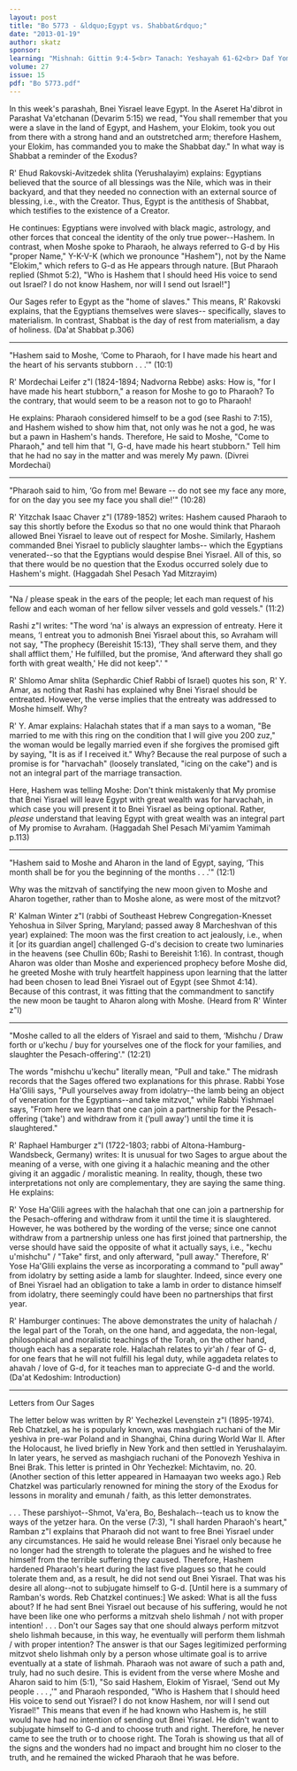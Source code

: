 ```yaml
---
layout: post
title: "Bo 5773 - &ldquo;Egypt vs. Shabbat&rdquo;"
date: "2013-01-19"
author: skatz
sponsor: 
learning: "Mishnah: Gittin 9:4-5<br> Tanach: Yeshayah 61-62<br> Daf Yomi (Bavli): Shabbat 108<br> Halachah: Mishnah Berurah 179:4-6"
volume: 27
issue: 15
pdf: "Bo 5773.pdf"
---
```


In this week's parashah, Bnei Yisrael leave Egypt. In the Aseret Ha'dibrot in Parashat Va'etchanan (Devarim 5:15) we read, "You shall remember that you were a slave in the land of Egypt, and Hashem, your Elokim, took you out from there with a strong hand and an outstretched arm; therefore Hashem, your Elokim, has commanded you to make the Shabbat day." In what way is Shabbat a reminder of the Exodus?

R' Ehud Rakovski-Avitzedek shlita (Yerushalayim) explains: Egyptians believed that the source of all blessings was the Nile, which was in their backyard, and that they needed no connection with an external source of blessing, i.e., with the Creator. Thus, Egypt is the antithesis of Shabbat, which testifies to the existence of a Creator.

He continues: Egyptians were involved with black magic, astrology, and other forces that conceal the identity of the only true power--Hashem. In contrast, when Moshe spoke to Pharaoh, he always referred to G-d by His "proper Name," Y-K-V-K (which we pronounce "Hashem"), not by the Name "Elokim," which refers to G-d as He appears through nature. \[But Pharaoh replied (Shmot 5:2), "Who is Hashem that I should heed His voice to send out Israel? I do not know Hashem, nor will I send out Israel!"\]

Our Sages refer to Egypt as the "home of slaves." This means, R' Rakovski explains, that the Egyptians themselves were slaves-- specifically, slaves to materialism. In contrast, Shabbat is the day of rest from materialism, a day of holiness. (Da'at Shabbat p.306)

********

"Hashem said to Moshe, &lsquo;Come to Pharaoh, for I have made his heart and the heart of his servants stubborn . . .'" (10:1)

R' Mordechai Leifer z"l (1824-1894; Nadvorna Rebbe) asks: How is, "for I have made his heart stubborn," a reason for Moshe to go to Pharaoh? To the contrary, that would seem to be a reason not to go to Pharaoh!

He explains: Pharaoh considered himself to be a god (see Rashi to 7:15), and Hashem wished to show him that, not only was he not a god, he was but a pawn in Hashem's hands. Therefore, He said to Moshe, "Come to Pharaoh," and tell him that "I, G-d, have made his heart stubborn." Tell him that he had no say in the matter and was merely My pawn. (Divrei Mordechai)

*******

"Pharaoh said to him, &lsquo;Go from me! Beware -- do not see my face any more, for on the day you see my face you shall die!'" (10:28)

R' Yitzchak Isaac Chaver z"l (1789-1852) writes: Hashem caused Pharaoh to say this shortly before the Exodus so that no one would think that Pharaoh allowed Bnei Yisrael to leave out of respect for Moshe. Similarly, Hashem commanded Bnei Yisrael to publicly slaughter lambs-- which the Egyptians venerated--so that the Egyptians would despise Bnei Yisrael. All of this, so that there would be no question that the Exodus occurred solely due to Hashem's might. (Haggadah Shel Pesach Yad Mitzrayim)

********

"Na / please speak in the ears of the people; let each man request of his fellow and each woman of her fellow silver vessels and gold vessels." (11:2)

Rashi z"l writes: "The word &lsquo;na' is always an expression of entreaty. Here it means, &lsquo;I entreat you to admonish Bnei Yisrael about this, so Avraham will not say, "The prophecy (Bereishit 15:13), &lsquo;They shall serve them, and they shall afflict them,' He fulfilled, but the promise, &lsquo;And afterward they shall go forth with great wealth,' He did not keep".' "

R' Shlomo Amar shlita (Sephardic Chief Rabbi of Israel) quotes his son, R' Y. Amar, as noting that Rashi has explained why Bnei Yisrael should be entreated. However, the verse implies that the entreaty was addressed to Moshe himself. Why?

R' Y. Amar explains: Halachah states that if a man says to a woman, "Be married to me with this ring on the condition that I will give you 200 zuz," the woman would be legally married even if she forgives the promised gift by saying, "It is as if I received it." Why? Because the real purpose of such a promise is for "harvachah" (loosely translated, "icing on the cake") and is not an integral part of the marriage transaction.

Here, Hashem was telling Moshe: Don't think mistakenly that My promise that Bnei Yisrael will leave Egypt with great wealth was for harvachah, in which case you will present it to Bnei Yisrael as being optional. Rather, *please* understand that leaving Egypt with great wealth was an integral part of My promise to Avraham. (Haggadah Shel Pesach Mi'yamim Yamimah p.113)

********

"Hashem said to Moshe and Aharon in the land of Egypt, saying, &lsquo;This month shall be for you the beginning of the months . . .'" (12:1)

Why was the mitzvah of sanctifying the new moon given to Moshe and Aharon together, rather than to Moshe alone, as were most of the mitzvot?

R' Kalman Winter z"l (rabbi of Southeast Hebrew Congregation-Knesset Yehoshua in Silver Spring, Maryland; passed away 8 Marcheshvan of this year) explained: The moon was the first creation to act jealously, i.e., when it \[or its guardian angel\] challenged G-d's decision to create two luminaries in the heavens (see Chullin 60b; Rashi to Bereishit 1:16). In contrast, though Aharon was older than Moshe and experienced prophecy before Moshe did, he greeted Moshe with truly heartfelt happiness upon learning that the latter had been chosen to lead Bnei Yisrael out of Egypt (see Shmot 4:14). Because of this contrast, it was fitting that the commandment to sanctify the new moon be taught to Aharon along with Moshe. (Heard from R' Winter z"l)

********

"Moshe called to all the elders of Yisrael and said to them, &lsquo;Mishchu / Draw forth or u'kechu / buy for yourselves one of the flock for your families, and slaughter the Pesach-offering'." (12:21)

The words "mishchu u'kechu" literally mean, "Pull and take." The midrash records that the Sages offered two explanations for this phrase. Rabbi Yose Ha'Glili says, "Pull yourselves away from idolatry--the lamb being an object of veneration for the Egyptians--and take mitzvot," while Rabbi Yishmael says, "From here we learn that one can join a partnership for the Pesach-offering (&lsquo;take') and withdraw from it (&lsquo;pull away') until the time it is slaughtered."

R' Raphael Hamburger z"l (1722-1803; rabbi of Altona-Hamburg- Wandsbeck, Germany) writes: It is unusual for two Sages to argue about the meaning of a verse, with one giving it a halachic meaning and the other giving it an aggadic / moralistic meaning. In reality, though, these two interpretations not only are complementary, they are saying the same thing. He explains:

R' Yose Ha'Glili agrees with the halachah that one can join a partnership for the Pesach-offering and withdraw from it until the time it is slaughtered. However, he was bothered by the wording of the verse; since one cannot withdraw from a partnership unless one has first joined that partnership, the verse should have said the opposite of what it actually says, i.e., "kechu u'mishchu" / "Take" first, and only afterward, "pull away." Therefore, R' Yose Ha'Glili explains the verse as incorporating a command to "pull away" from idolatry by setting aside a lamb for slaughter. Indeed, since every one of Bnei Yisrael had an obligation to take a lamb in order to distance himself from idolatry, there seemingly could have been no partnerships that first year.

R' Hamburger continues: The above demonstrates the unity of halachah / the legal part of the Torah, on the one hand, and aggedata, the non-legal, philosophical and moralistic teachings of the Torah, on the other hand, though each has a separate role. Halachah relates to yir'ah / fear of G- d, for one fears that he will not fulfill his legal duty, while aggadeta relates to ahavah / love of G-d, for it teaches man to appreciate G-d and the world. (Da'at Kedoshim: Introduction)

********

Letters from Our Sages

The letter below was written by R' Yechezkel Levenstein z"l (1895-1974). Reb Chatzkel, as he is popularly known, was mashgiach ruchani of the Mir yeshiva in pre-war Poland and in Shanghai, China during World War II. After the Holocaust, he lived briefly in New York and then settled in Yerushalayim. In later years, he served as mashgiach ruchani of the Ponovezh Yeshiva in Bnei Brak. This letter is printed in Ohr Yechezkel: Michtavim, no. 20. (Another section of this letter appeared in Hamaayan two weeks ago.) Reb Chatzkel was particularly renowned for mining the story of the Exodus for lessons in morality and emunah / faith, as this letter demonstrates.

. . . These parshiyot--Shmot, Va'era, Bo, Beshalach--teach us to know the ways of the yetzer hara. On the verse (7:3), "I shall harden Pharaoh's heart," Ramban z"l explains that Pharaoh did not want to free Bnei Yisrael under any circumstances. He said he would release Bnei Yisrael only because he no longer had the strength to tolerate the plagues and he wished to free himself from the terrible suffering they caused. Therefore, Hashem hardened Pharaoh's heart during the last five plagues so that he could tolerate them and, as a result, he did not send out Bnei Yisrael. That was his desire all along--not to subjugate himself to G-d. \[Until here is a summary of Ramban's words. Reb Chatzkel continues:\] We asked: What is all the fuss about? If he had sent Bnei Yisrael out because of his suffering, would he not have been like one who performs a mitzvah shelo lishmah / not with proper intention! . . . Don't our Sages say that one should always perform mitzvot shelo lishmah because, in this way, he eventually will perform them lishmah / with proper intention? The answer is that our Sages legitimized performing mitzvot shelo lishmah only by a person whose ultimate goal is to arrive eventually at a state of lishmah. Pharaoh was not aware of such a path and, truly, had no such desire. This is evident from the verse where Moshe and Aharon said to him (5:1), "So said Hashem, Elokim of Yisrael, &lsquo;Send out My people . . . ,'" and Pharaoh responded, "Who is Hashem that I should heed His voice to send out Yisrael? I do not know Hashem, nor will I send out Yisrael!" This means that even if he had known who Hashem is, he still would have had no intention of sending out Bnei Yisrael. He didn't want to subjugate himself to G-d and to choose truth and right. Therefore, he never came to see the truth or to choose right. The Torah is showing us that all of the signs and the wonders had no impact and brought him no closer to the truth, and he remained the wicked Pharaoh that he was before.

